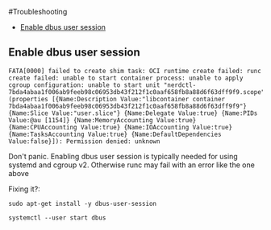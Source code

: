#Troubleshooting

<!-- START doctoc generated TOC please keep comment here to allow auto update -->
<!-- DON'T EDIT THIS SECTION, INSTEAD RE-RUN doctoc TO UPDATE -->


- [Enable dbus user session](#enable-dbus-user-session)

<!-- END doctoc generated TOC please keep comment here to allow auto update -->

## Enable dbus user session

```
FATA[0000] failed to create shim task: OCI runtime create failed: runc create failed: unable to start container process: unable to apply cgroup configuration: unable to start unit "nerdctl-7bda4abaa1f006ab9feeb98c06953db43f212f1c0aaf658fb8a88d6f63dff9f9.scope" (properties [{Name:Description Value:"libcontainer container 7bda4abaa1f006ab9feeb98c06953db43f212f1c0aaf658fb8a88d6f63dff9f9"} {Name:Slice Value:"user.slice"} {Name:Delegate Value:true} {Name:PIDs Value:@au [1154]} {Name:MemoryAccounting Value:true} {Name:CPUAccounting Value:true} {Name:IOAccounting Value:true} {Name:TasksAccounting Value:true} {Name:DefaultDependencies Value:false}]): Permission denied: unknown
```

Don't panic. Enabling dbus user session is typically needed for using systemd and cgroup v2. Otherwise runc may fail with an error like the one above

Fixing it?:

```
sudo apt-get install -y dbus-user-session

systemctl --user start dbus
```
